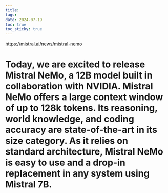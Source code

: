 ```yaml
---
title: 
tags: 
date: 2024-07-19
toc: true
toc_sticky: true
---
```

https://mistral.ai/news/mistral-nemo 


# Today, we are excited to release Mistral NeMo, a 12B model built in collaboration with NVIDIA. Mistral NeMo offers a large context window of up to 128k tokens. Its reasoning, world knowledge, and coding accuracy are state-of-the-art in its size category. As it relies on standard architecture, Mistral NeMo is easy to use and a drop-in replacement in any system using Mistral 7B.
